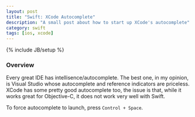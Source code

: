 ```yaml
---
layout: post
title: "Swift: XCode Autocomplete"
description: "A small post about how to start up XCode's autocomplete"
category: swift
tags: [ios, xcode]
---
```

{% include JB/setup %}

<!-- Overview -->
<h3>Overview</h3>

Every great IDE has intellisence/autocomplete. The best one, in my opinion, is Visual Studio whose autocomplete and reference indicators are priceless. XCode has some pretty good autocomplete too, the issue is that, while it works great for Objective-C, it does not work very well with Swift.

To force autocomplete to launch, press `Control + Space`.